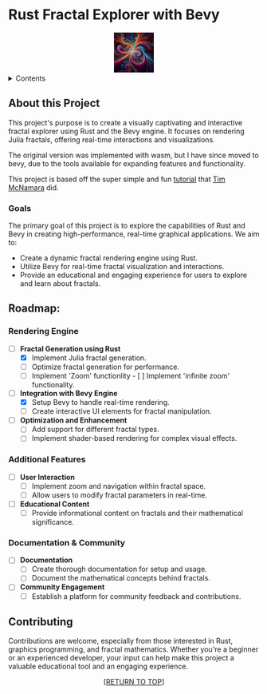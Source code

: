 <a name="readme-top"></a>
# Rust Fractal Explorer with Bevy
<div align="center">
<img src="images/new-logo.png" alt="Logo" width="80" height="80">
</div>

<details>
        <summary>Contents</summary>
        <ol>
                <li>
                        <a href="#purpose">Purpose</a>
                </li>
                <li>
                        <a href="#about-this-project">About this Project</a>
                        <ul>
                                <li><a href="#goals">Goals</a></li>
                        </ul>
                </li>
                <li><a href="#roadmap">Roadmap</a></li>
                <li><a href="#contributing">Contributing</a></li>
        </ol>
</details>

## About this Project

This project's purpose is to create a visually captivating and interactive fractal explorer using Rust and the Bevy engine. It focuses on rendering Julia fractals, offering real-time interactions and visualizations.

The original version was implemented with wasm, but I have since moved to bevy, due to the tools available for expanding features and functionality.

This project is based off the super simple and fun [tutorial](https://www.youtube.com/watch?v=g4vN2Z0JuZI&ab_channel=timClicks) that [Tim McNamara](https://www.linkedin.com/in/timmcnamaranz/) did. 

### Goals

The primary goal of this project is to explore the capabilities of Rust and Bevy in creating high-performance, real-time graphical applications. We aim to:

- Create a dynamic fractal rendering engine using Rust.
- Utilize Bevy for real-time fractal visualization and interactions.
- Provide an educational and engaging experience for users to explore and learn about fractals.

## Roadmap:

### Rendering Engine

- [ ] **Fractal Generation using Rust**
    - [x] Implement Julia fractal generation.
    - [ ] Optimize fractal generation for performance.
    - [ ] Implement 'Zoom' functionlity
    	    - [ ] Implement 'infinite zoom' functionality.

- [ ] **Integration with Bevy Engine**
    - [x] Setup Bevy to handle real-time rendering.
    - [ ] Create interactive UI elements for fractal manipulation.

- [ ] **Optimization and Enhancement**
    - [ ] Add support for different fractal types.
    - [ ] Implement shader-based rendering for complex visual effects.

### Additional Features

- [ ] **User Interaction**
    - [ ] Implement zoom and navigation within fractal space.
    - [ ] Allow users to modify fractal parameters in real-time.

- [ ] **Educational Content**
    - [ ] Provide informational content on fractals and their mathematical significance.

### Documentation & Community

- [ ] **Documentation**
    - [ ] Create thorough documentation for setup and usage.
    - [ ] Document the mathematical concepts behind fractals.

- [ ] **Community Engagement**
    - [ ] Establish a platform for community feedback and contributions.

## Contributing

Contributions are welcome, especially from those interested in Rust, graphics programming, and fractal mathematics. Whether you're a beginner or an experienced developer, your input can help make this project a valuable educational tool and an engaging experience.

<p align="center">[<a href="#readme-top">RETURN TO TOP</a>]</p>
